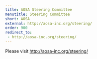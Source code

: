 ```yaml
---
title: AOSA Steering Committee
menutitle: Steering Committee
short: AOSA
external: http://aosa-inc.org/steering/
order: 900
redirect_to:
 - http://aosa-inc.org/steering/
---
```


Please visit <http://aosa-inc.org/steering/>